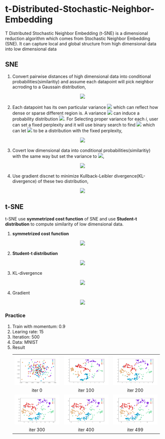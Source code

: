 # t-Distributed-Stochastic-Neighbor-Embedding
T Distributed Stochastic Neighbor Embedding (t-SNE) is a dimensional reduction algorithm which comes from Stochastic Neighbor Embedding (SNE). It can capture local and global structure from high dimensional data into low dimensional data

## SNE
1. Convert pairwise distances of high dimensional data into conditional probabilities(similaritiy) and assume each datapoint will pick neighbor acrroding to a Gaussain distribution,
  <p align="center">
    <img src="https://latex.codecogs.com/svg.latex?p_%7Bj%5Clvert%20i%7D%3D%5Cfrac%7Bexp%28-%5Cleft%20%5C%7C%20%5Ctextbf%7B%5Ctextit%7Bx%7D%7D_%5Ctextbf%7B%5Ctextit%7Bi%7D%7D%20-%5Ctextbf%7B%5Ctextit%7Bx%7D%7D_%5Ctextbf%7B%5Ctextit%7Bj%7D%7D%20%5Cright%20%5C%7C%5E2/2%5Csigma%20_i%5E2%29%7D%7B%5Csum%5Cnolimits_%7Bk%5Cneq%20i%7Dexp%28-%5Cleft%20%5C%7C%20%5Ctextbf%7B%5Ctextit%7Bx%7D%7D_%5Ctextbf%7B%5Ctextit%7Bi%7D%7D%20-%20%5Ctextbf%7B%5Ctextit%7Bx%7D%7D_%5Ctextbf%7B%5Ctextit%7Bk%7D%7D%20%5Cright%20%5C%7C%5E2/2%5Csigma%20_i%5E2%29%7D" />
  </p>             
  
2. Each datapoint has its own particular variance <img src="https://latex.codecogs.com/svg.latex?%5Cinline%20%5Csigma_i" /> which can reflect how dense or sparse different region is. A variance <img src="https://latex.codecogs.com/svg.latex?%5Cinline%20%5Csigma_i" /> can induce a probability distribution <img src="https://latex.codecogs.com/svg.latex?P_i" />. For Selecting proper variance for each <i>i</i>, user can set a fixed perplexity and it will use binary search to find <img src="https://latex.codecogs.com/svg.latex?%5Cinline%20%5Csigma_i" /> which can let <img src="https://latex.codecogs.com/svg.latex?P_i" /> to be a distribution with the fixed perplexity,
  <p align="center">
  <img src="https://latex.codecogs.com/svg.latex?%5Cbegin%7Barray%7D%7Blr%7D%20Perp%28P_i%29%3D2%5E%7BH%28P_i%29%7D%5C%5C%20H%28P_i%29%3D-%5Csum%5Cnolimits_j%20p_%7Bj%7Ci%7Dlog_2p_%7Bj%7Ci%7D%20%5Cend%7Barray%7D" />
  </p>
  
3. Covert low dimensional data into conditional probabilities(similaritiy) with the same way but set the variance to <img src="https://latex.codecogs.com/svg.latex?%5Cinline%20%5Cfrac%7B1%7D%7B%5Csqrt%7B2%7D%7D" />,
  <p align="center">
    <img src="https://latex.codecogs.com/svg.latex?q_%7Bj%5Clvert%20i%7D%3D%5Cfrac%7Bexp%28-%5Cleft%20%5C%7C%20%5Ctextbf%7B%5Ctextit%7By%7D%7D_%5Ctextbf%7B%5Ctextit%7Bi%7D%7D%20-%20%5Ctextbf%7B%5Ctextit%7By%7D%7D_%5Ctextbf%7B%5Ctextit%7Bj%7D%7D%20%5Cright%20%5C%7C%5E2%29%7D%7B%5Csum%5Cnolimits_%7Bk%5Cneq%20i%7Dexp%28-%5Cleft%20%5C%7C%20%5Ctextbf%7B%5Ctextit%7By%7D%7D_%5Ctextbf%7B%5Ctextit%7Bi%7D%7D%20-%20%5Ctextbf%7B%5Ctextit%7By%7D%7D_%5Ctextbf%7B%5Ctextit%7Bk%7D%7D%20%5Cright%20%5C%7C%5E2%29%7D" />
  </p>
  
4. Use gradient discnet to minimize Kullback-Leibler divergence(KL-divergence) of these two distribution,
  <p align="center">
    <img src="https://latex.codecogs.com/svg.latex?C%3D%5Csum%5Cnolimits_iKL%28P_i%7C%7CQ_i%29%3D%5Csum%5Cnolimits_i%5Csum%5Cnolimits_jp_%7Bj%7Ci%7Dlog%5Cfrac%7Bp_%7Bj%7Ci%7D%7D%7Bq_%7Bj%7Ci%7D%7D" />
  </p>
  
## t-SNE
t-SNE use **symmetrized cost function** of SNE and use **Student-t distribution** to compute similarity of low dimensional data.
1. **symmetrized cost function**
  <p align="center">
    <img src="https://latex.codecogs.com/svg.latex?p_%7Bij%7D%3D%5Cfrac%7Bp_%7Bj%7Ci%7D&plus;p_%7Bi%7Cj%7D%7D%7B2n%7D" />
  </p>
  
2. **Student-t distribution**
  <p align="center">
    <img src="https://latex.codecogs.com/svg.latex?q_%7Bij%7D%3D%5Cfrac%7B%281&plus;%5Cleft%20%5C%7C%20y_i-y_j%20%5Cright%20%5C%7C%5E2%29%5E%7B-1%7D%7D%7B%5Csum%5Cnolimits_%7Bk%5Cneq%20l%7D%281&plus;%5Cleft%20%5C%7C%20y_k-y_l%20%5Cright%20%5C%7C%5E2%29%5E%7B-1%7D%7D" />
  </p>
  
3. KL-divergence
  <p align="center">
    <img src="https://latex.codecogs.com/svg.latex?C%3D%5Csum%5Cnolimits_iKL%28P%7C%7CQ%29%3D%5Csum%5Cnolimits_i%5Csum%5Cnolimits_jp_%7Bij%7Dlog%5Cfrac%7Bp_%7Bij%7D%7D%7Bq_%7Bij%7D%7D" />
  </p>

4. Gradient
  <p align="center">
    <img src="https://latex.codecogs.com/svg.latex?%5Cfrac%7B%5Cdelta%20C%7D%7B%5Cdelta%20%5Ctextbf%7B%5Ctextit%7By%7D%7D_%5Ctextbf%7B%5Ctextit%7Bi%7D%7D%7D%3D4%5Csum%5Cnolimits_j%28p_i_j-q_i_j%29%28%5Ctextbf%7B%5Ctextit%7By%7D%7D_%5Ctextbf%7B%5Ctextit%7Bi%7D%7D-%5Ctextbf%7B%5Ctextit%7By%7D%7D_%5Ctextbf%7B%5Ctextit%7Bj%7D%7D%29%281&plus;%5Cleft%20%5C%7C%20%5Ctextbf%7B%5Ctextit%7By%7D%7D_%5Ctextbf%7B%5Ctextit%7Bi%7D%7D-%5Ctextbf%7B%5Ctextit%7By%7D%7D_%5Ctextbf%7B%5Ctextit%7Bj%7D%7D%20%5Cright%20%5C%7C%5E2%29%5E%7B-1%7D" />
  </p>

### Practice
1. Train with momentum: 0.9
2. Learing rate: 15
3. Iteration: 500
4. Data: MNIST
5. Result
    <table>
      <tr align="center">
        <td><img src="https://github.com/ChienKangLu/t-Distributed-Stochastic-Neighbor-Embedding/blob/master/t_SNE/File_mnist_01289_200/pic/momentum_iter0.png" /></td>
        <td><img src="https://github.com/ChienKangLu/t-Distributed-Stochastic-Neighbor-Embedding/blob/master/t_SNE/File_mnist_01289_200/pic/momentum_iter100.png" /></td>
        <td><img src="https://github.com/ChienKangLu/t-Distributed-Stochastic-Neighbor-Embedding/blob/master/t_SNE/File_mnist_01289_200/pic/momentum_iter200.png" /></td>
      </tr>
      <tr align="center">
        <td>iter 0</td>
        <td>iter 100</td>
        <td>iter 200</td>
      </tr>
      <tr align="center">
        <td><img src="https://github.com/ChienKangLu/t-Distributed-Stochastic-Neighbor-Embedding/blob/master/t_SNE/File_mnist_01289_200/pic/momentum_iter300.png" /></td>
        <td><img src="https://github.com/ChienKangLu/t-Distributed-Stochastic-Neighbor-Embedding/blob/master/t_SNE/File_mnist_01289_200/pic/momentum_iter400.png" /></td>
        <td><img src="https://github.com/ChienKangLu/t-Distributed-Stochastic-Neighbor-Embedding/blob/master/t_SNE/File_mnist_01289_200/pic/momentum_iter499.png" /></td>
      </tr>
      <tr align="center">
        <td>iter 300</td>
        <td>iter 400</td>
        <td>iter 499</td>
      </tr>
    </table>


